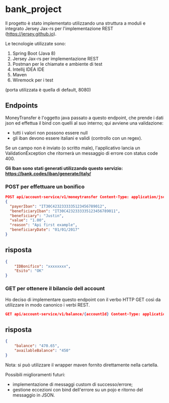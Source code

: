# bank_project

Il progetto è stato implementato utilizzando una struttura a moduli e integrato Jersey Jax-rs per l'implementazione REST (https://jersey.github.io).

Le tecnologie utilizzate sono:

1. Spring Boot (Java 8)
2. Jersey Jax-rs per implementazione REST
3. Postman per le chiamate e ambiente di test
4. Intellij IDEA IDE
5. Maven
6. Wiremock per i test

(porta utilizzata è quella di default, 8080)
## Endpoints
MoneyTransfer è l'oggetto java passato a questo endpoint, che prende i dati json ed effettua il bind con quelli al suo interno; qui avviene una validazione:
* tutti i valori non possono essere null
* gli iban devono essere italiani e validi (controllo con un regex).

Se un campo non è inviato (o scritto male), l'applicativo lancia un ValidationException che ritornerà un messaggio di errore con status code 400.

**Gli Iban sono stati generati utilizzando questo servizio: https://bank.codes/iban/generate/italy/**
### POST per effettuare un bonifico 
```json
POST api/account-service/v1/moneytransfer Content-Type: application/json
{
  "payerIban": "IT30C4232333335123456789012",
  "beneficiaryIban": "IT30C4232333335123456789011",
  "beneficiary": "Justin",
  "value": "1.00",
  "reason": "Api first example",
  "beneficiaryDate": "01/01/2017"
}
```

## risposta
```json
{
    "IDBonifico": "xxxxxxxx",
    "Esito": "OK"
}
```
### GET per ottenere il bilancio dell account 
Ho deciso di implementare questo endpoint con il verbo HTTP GET così da utilizzare in modo canonico i verbi REST.
```json
GET api/account-service/v1/balance/{accountId} Content-Type: application/json
```
## risposta
```json
{
    "balance": "470.65",
    "availableBalance": "450"
}
```


Nota: si può utilizzare il wrapper maven fornito direttamente nella cartella.

Possibili miglioramenti futuri: 
* implementazione di messaggi custom di successo/errore; 
* gestione eccezioni con bind dell'errore su un pojo e ritorno del messaggio in JSON.
